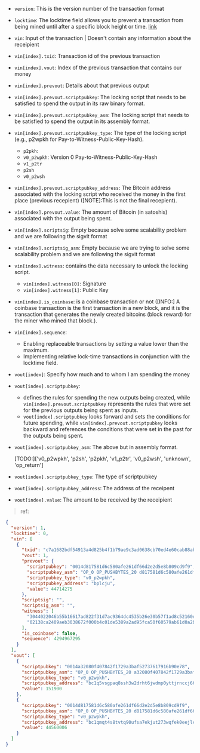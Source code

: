 - `version`: This is the version number of the transaction format

- `locktime`: The locktime field allows you to prevent a transaction from being mined until after a specific block height or time. [link](https://learnmeabitcoin.com/technical/transaction/locktime/)

- `vin`: Input of the transaction | Doesn't contain any information about the receipient

- `vin[index].txid`:  Transaction id of the previous transaction

- `vin[index].vout`: Index of the previous transaction that contains our money

- `vin[index].prevout`: Details about that previous output

- `vin[index].prevout.scriptpubkey`: The locking script that needs to be satisfied to spend the output in its raw binary format.

- `vin[index].prevout.scriptpubkey_asm`: The locking script that needs to be satisfied to spend the output in its assembly format.

- `vin[index].prevout.scriptpubkey_type`: The type of the locking script (e.g., p2wpkh for Pay-to-Witness-Public-Key-Hash).
    - `p2pkh`: 
    - `v0_p2wpkh`: Version 0 Pay-to-Witness-Public-Key-Hash
    - `v1_p2tr`
    - `p2sh`
    - `v0_p2wsh`

- `vin[index].prevout.scriptpubkey_address`:  The Bitcoin address associated with the locking script who received the money in the first place (previous recepient) ([NOTE]:This is not the final recepient).

- `vin[index].prevout.value`: The amount of Bitcoin (in satoshis) associated with the output being spent.

- `vin[index].scriptsig`: Empty because solve some scalability problem and we are following the sigvit format

- `vin[index].scriptsig_asm`: Empty because we are trying to solve some scalability problem and we are following the sigvit format

- `vin[index].witness`: contains the data necessary to unlock the locking script.
  - `vin[index].witness[0]`: Signature
  - `vin[index].witness[1]`: Public Key

- `vin[index].is_coinbase`: is a coinbase transaction or not ([INFO:] A coinbase transaction is the first transaction in a new block, and it is the transaction that generates the newly created bitcoins (block reward) for the miner who mined that block.).

- `vin[index].sequence`: 
  - Enabling replaceable transactions by setting a value lower than the maximum.
  - Implementing relative lock-time transactions in conjunction with the locktime field.

- `vout[index]`: Specify how much and to whom I am spending the money

- `vout[index].scriptpubkey`: 
    - defines the rules for spending the new outputs being created, while `vin[index].prevout.scriptpubkey` represents the rules that were set for the previous outputs being spent as inputs.
    - `vout[index].scriptpubkey` looks forward and sets the conditions for future spending, while `vin[index].prevout.scriptpubkey` looks backward and references the conditions that were set in the past for the outputs being spent.
- `vout[index].scriptpubkey_asm`: The above but in assembly format.

    [TODO:]['v0_p2wpkh', 'p2sh', 'p2pkh', 'v1_p2tr', 'v0_p2wsh', 'unknown', 'op_return']
- `vout[index].scriptpubkey_type`: The type of scriptpubkey

- `vout[index].scriptpubkey_address`: The address of the receipent 

- `vout[index].value`: The amount to be received by the receipient
 
> ref:

```json
{
  "version": 1,
  "locktime": 0,
  "vin": [
    {
      "txid": "c7a1682bdf54913a4d825b4f1b79ae9c3ad0638cb70ed4e60cab88ab39a5de26",
      "vout": 1,
      "prevout": {
        "scriptpubkey": "0014d817581d6c580afe261df66d2e2d5e8b809cd9f9",
        "scriptpubkey_asm": "OP_0 OP_PUSHBYTES_20 d817581d6c580afe261df66d2e2d5e8b809cd9f9",
        "scriptpubkey_type": "v0_p2wpkh",
        "scriptpubkey_address": "bplcju",
        "value": 44714275
      },
      "scriptsig": "",
      "scriptsig_asm": "",
      "witness": [
        "3044022046b55b16617ad822f31d7ac9364dc4535b26e30b57f1ad8c52160e6b88c4a2f20220307ebe829c68cb2489da9e5dd9420c22828ce555ba3daf1de5fa8413583ce0e001",
        "02138ca2409aeb3038672f000b4c01de5389a2ad95fca50f60579ab61d0a2bd7d4"
      ],
      "is_coinbase": false,
      "sequence": 4294967295
    }
  ],
  "vout": [
    {
      "scriptpubkey": "0014a32080f407842f1729a3baf52737617916b90e78",
      "scriptpubkey_asm": "OP_0 OP_PUSHBYTES_20 a32080f407842f1729a3baf52737617916b90e78",
      "scriptpubkey_type": "v0_p2wpkh",
      "scriptpubkey_address": "bc1q5vsgpaq8ssh3w2drht6jwdmp0yttjrnccj66lq",
      "value": 151900
    },
    {
      "scriptpubkey": "0014d817581d6c580afe261df66d2e2d5e8b809cd9f9",
      "scriptpubkey_asm": "OP_0 OP_PUSHBYTES_20 d817581d6c580afe261df66d2e2d5e8b809cd9f9",
      "scriptpubkey_type": "v0_p2wpkh",
      "scriptpubkey_address": "bc1qmqt4s8tvtq90ufsa7ekjut273wqfek0eejlcju",
      "value": 44560006
    }
  ]
}
```

